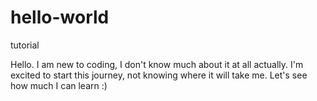 # hello-world
tutorial

Hello.
I am new to coding, I don't know much about it at all actually. 
I'm excited to start this journey, not knowing where it will take me.
Let's see how much I can learn :)
